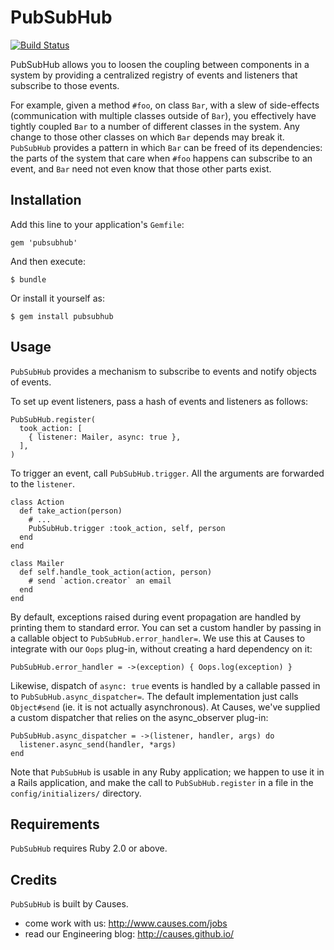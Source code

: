 # PubSubHub

[![Build Status](https://travis-ci.org/causes/pubsubhub.png)](https://travis-ci.org/causes/pubsubhub)

PubSubHub allows you to loosen the coupling between components in a system by
providing a centralized registry of events and listeners that subscribe to those
events.

For example, given a method `#foo`, on class `Bar`, with a slew of side-effects
(communication with multiple classes outside of `Bar`), you effectively have
tightly coupled `Bar` to a number of different classes in the system. Any change
to those other classes on which `Bar` depends may break it. `PubSubHub` provides
a pattern in which `Bar` can be freed of its dependencies: the parts of the
system that care when `#foo` happens can subscribe to an event, and `Bar` need
not even know that those other parts exist.

## Installation

Add this line to your application's `Gemfile`:

    gem 'pubsubhub'

And then execute:

    $ bundle

Or install it yourself as:

    $ gem install pubsubhub

## Usage

`PubSubHub` provides a mechanism to subscribe to events and notify objects of
events.

To set up event listeners, pass a hash of events and listeners as follows:

    PubSubHub.register(
      took_action: [
        { listener: Mailer, async: true },
      ],
    )

To trigger an event, call `PubSubHub.trigger`. All the arguments are
forwarded to the `listener`.

    class Action
      def take_action(person)
        # ...
        PubSubHub.trigger :took_action, self, person
      end
    end

    class Mailer
      def self.handle_took_action(action, person)
        # send `action.creator` an email
      end
    end

By default, exceptions raised during event propagation are handled by printing
them to standard error. You can set a custom handler by passing in a callable
object to `PubSubHub.error_handler=`. We use this at Causes to integrate with
our `Oops` plug-in, without creating a hard dependency on it:

    PubSubHub.error_handler = ->(exception) { Oops.log(exception) }

Likewise, dispatch of `async: true` events is handled by a callable passed in
to `PubSubHub.async_dispatcher=`. The default implementation just calls
`Object#send` (ie. it is not actually asynchronous). At Causes, we've supplied
a custom dispatcher that relies on the async_observer plug-in:

    PubSubHub.async_dispatcher = ->(listener, handler, args) do
      listener.async_send(handler, *args)
    end

Note that `PubSubHub` is usable in any Ruby application; we happen to use it in
a Rails application, and make the call to `PubSubHub.register` in a file in the
`config/initializers/` directory.

## Requirements

`PubSubHub` requires Ruby 2.0 or above.

## Credits

`PubSubHub` is built by Causes.

- come work with us: http://www.causes.com/jobs
- read our Engineering blog: http://causes.github.io/
